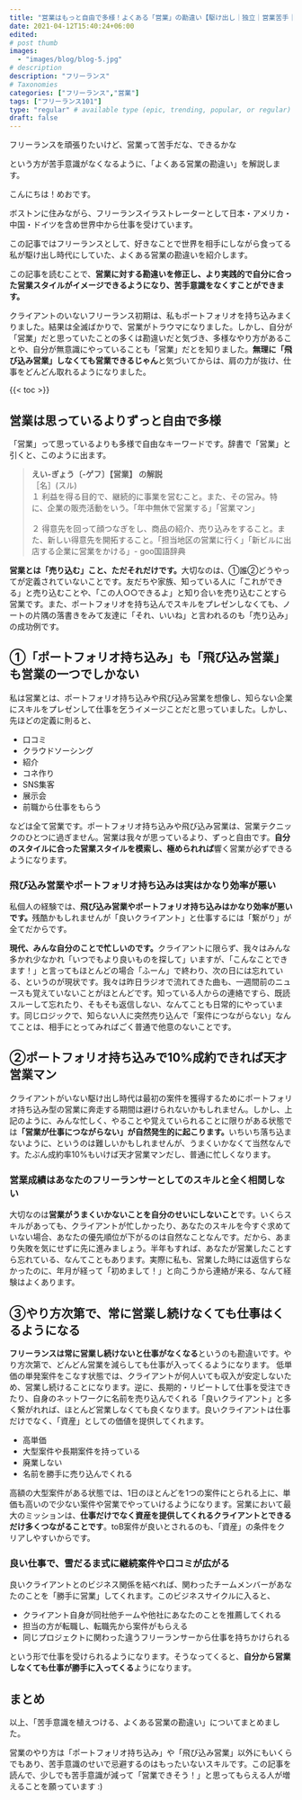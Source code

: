```yaml
---
title: "営業はもっと自由で多様！よくある「営業」の勘違い【駆け出し｜独立｜営業苦手｜フリーランス｜売り込み】"
date: 2021-04-12T15:40:24+06:00
edited: 
# post thumb
images:
  - "images/blog/blog-5.jpg"
# description
description: "フリーランス"
# Taxonomies
categories: ["フリーランス","営業"]
tags: ["フリーランス101"]
type: "regular" # available type (epic, trending, popular, or regular)
draft: false
---
```


フリーランスを頑張りたいけど、営業って苦手だな、できるかな

という方が苦手意識がなくなるように、「よくある営業の勘違い」を解説します。

こんにちは！めおです。

ボストンに住みながら、フリーランスイラストレーターとして日本・アメリカ・中国・ドイツを含め世界中から仕事を受けています。

この記事ではフリーランスとして、好きなことで世界を相手にしながら食ってる私が駆け出し時代にしていた、よくある営業の勘違いを紹介します。

この記事を読むことで、<span class="">**営業に対する勘違いを修正し、より実践的で自分に合った営業スタイルがイメージできるようになり、苦手意識をなくすことができます。**</span>

クライアントのいないフリーランス初期は、私もポートフォリオを持ち込みまくりました。結果は全滅ばかりで、営業がトラウマになりました。しかし、自分が「営業」だと思っていたことの多くは勘違いだと気づき、多様なやり方があることや、自分が無意識にやっていることも「営業」だとを知りました。<span class="keiko-red">**無理に「飛び込み営業」しなくても営業できるじゃん**</span>と気づいてからは、肩の力が抜け、仕事をどんどん取れるようになりました。

{{< toc >}}

## 営業は思っているよりずっと自由で多様
「営業」って思っているよりも多様で自由なキーワードです。辞書で「営業」と引くと、このように出ます。

>**えい‐ぎょう〔‐ゲフ〕【営業】 の解説**<br>［名］(スル)<br>１ 利益を得る目的で、継続的に事業を営むこと。また、その営み。特に、企業の販売活動をいう。「年中無休で営業する」「営業マン」<br><br>２ 得意先を回って顔つなぎをし、商品の紹介、売り込みをすること。また、新しい得意先を開拓すること。「担当地区の営業に行く」「新ビルに出店する企業に営業をかける」- goo国語辞典

<span class="keiko-red">**営業とは「売り込む」こと、ただそれだけです。**</span>大切なのは、①誰②どうやってが定義されていないことです。友だちや家族、知っている人に「これができる」と売り込むことや、「この人○○できるよ」と知り合いを売り込むことすら営業です。また、ポートフォリオを持ち込んでスキルをプレゼンしなくても、ノートの片隅の落書きをみて友達に「それ、いいね」と言われるのも「売り込み」の成功例です。

## ①「ポートフォリオ持ち込み」も「飛び込み営業」も営業の一つでしかない
私は営業とは、ポートフォリオ持ち込みや飛び込み営業を想像し、知らない企業にスキルをプレゼンして仕事を乞うイメージことだと思っていました。しかし、先ほどの定義に則ると、
* 口コミ
* クラウドソーシング
* 紹介
* コネ作り
* SNS集客
* 展示会
* 前職から仕事をもらう

などは全て営業です。ポートフォリオ持ち込みや飛び込み営業は、営業テクニックのひとつに過ぎません。営業は我々が思っているより、ずっと自由です。<span class="keiko-red">**自分のスタイルに合った営業スタイルを模索し、極められれば**</span>響く営業が必ずできるようになります。

### 飛び込み営業やポートフォリオ持ち込みは実はかなり効率が悪い
私個人の経験では、<span class="keiko-red">**飛び込み営業やポートフォリオ持ち込みはかなり効率が悪いです。**</span>残酷かもしれませんが「良いクライアント」と仕事するには「繋がり」が全てだからです。

<span class="keiko-red">**現代、みんな自分のことで忙しいのです。**</span>クライアントに限らず、我々はみんな多かれ少なかれ「いつでもより良いものを探して」いますが、「こんなことできます！」と言ってもほとんどの場合「ふーん」で終わり、次の日には忘れている、というのが現状です。我々は昨日ラジオで流れてきた曲も、一週間前のニュースも覚えていないことがほとんどです。知っている人からの連絡ですら、既読スルーして忘れたり、そもそも返信しない、なんてことも日常的にやっています。同じロジックで、知らない人に突然売り込んで「案件につながらない」なんてことは、相手にとってみればごく普通で他意のないことです。

## ②ポートフォリオ持ち込みで10%成約できれば天才営業マン
クライアントがいない駆け出し時代は最初の案件を獲得するためにポートフォリオ持ち込み型の営業に奔走する期間は避けられないかもしれません。しかし、上記のように、みんな忙しく、やることや覚えていられることに限りがある状態では<span class="keiko-red">**「営業が仕事につながらない」が自然発生的に起こります。**</span>いちいち落ち込まないように、というのは難しいかもしれませんが、うまくいかなくて当然なんです。たぶん成約率10%もいけば天才営業マンだし、普通に忙しくなります。

### 営業成績はあなたのフリーランサーとしてのスキルと全く相関しない
大切なのは<span class="keiko-red">**営業がうまくいかないことを自分のせいにしないこと**</span>です。いくらスキルがあっても、クライアントが忙しかったり、あなたのスキルを今すぐ求めていない場合、あなたの優先順位が下がるのは自然なことなんです。だから、あまり失敗を気にせずに先に進みましょう。半年もすれば、あなたが営業したことすら忘れている、なんてこともあります。実際に私も、営業した時には返信すらなかったのに、年月が経って「初めまして！」と向こうから連絡が来る、なんて経験はよくあります。

## ③やり方次第で、常に営業し続けなくても仕事はくるようになる
<span class="keiko-red">**フリーランスは常に営業し続けないと仕事がなくなる**</span>というのも勘違いです。やり方次第で、どんどん営業を減らしても仕事が入ってくるようになります。
低単価の単発案件をこなす状態では、クライアントが何人いても収入が安定しないため、営業し続けることになります。逆に、長期的・リピートして仕事を受注できたり、自身のネットワークに名前を売り込んでくれる「良いクライアント」と多く繋がれれば、ほとんど営業しなくても良くなります。良いクライアントは仕事だけでなく、「資産」としての価値を提供してくれます。
* 高単価
* 大型案件や長期案件を持っている
* 廃業しない
* 名前を勝手に売り込んでくれる

高額の大型案件がある状態では、1日のほとんどを1つの案件にとられる上に、単価も高いので少ない案件や営業でやっていけるようになります。営業において最大のミッションは、<span class="keiko-red">**仕事だけでなく資産を提供してくれるクライアントとできるだけ多くつながることです**</span>。toB案件が良いとされるのも、「資産」の条件をクリアしやすいからです。

### 良い仕事で、雪だるま式に継続案件や口コミが広がる
良いクライアントとのビジネス関係を結べれば、関わったチームメンバーがあなたのことを「勝手に営業」してくれます。このビジネスサイクルに入ると、
* クライアント自身が同社他チームや他社にあなたのことを推薦してくれる
* 担当の方が転職し、転職先から案件がもらえる
* 同じプロジェクトに関わった違うフリーランサーから仕事を持ちかけられる

という形で仕事を受けられるようになります。そうなってくると、<span class="keiko-red">**自分から営業しなくても仕事が勝手に入ってくる**</span>ようになります。

## まとめ
以上、「苦手意識を植えつける、よくある営業の勘違い」についてまとめました。

営業のやり方は「ポートフォリオ持ち込み」や「飛び込み営業」以外にもいくらでもあり、苦手意識のせいで忌避するのはもったいないスキルです。この記事を読んで、少しでも苦手意識が減って「営業できそう！」と思ってもらえる人が増えることを願っています :)